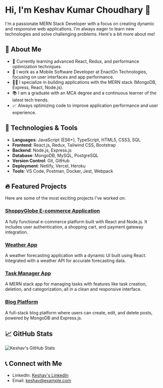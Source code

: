 # Hi, I'm Keshav Kumar Choudhary 👋

I'm a passionate MERN Stack Developer with a focus on creating dynamic and responsive web applications. I'm always eager to learn new technologies and solve challenging problems. Here's a bit more about me!

## 🚀 About Me
- 🌱 Currently learning advanced React, Redux, and performance optimization techniques.
- 💼 I work as a Mobile Software Developer at EnactOn Technologies, focusing on user interfaces and app performance.
- 👨‍💻 I specialize in building applications with the MERN stack (MongoDB, Express, React, Node.js).
- 📚 I am a graduate with an MCA degree and a continuous learner of the latest tech trends.
- 📈 Always optimizing code to improve application performance and user experience.

## 🔧 Technologies & Tools
- **Languages**: JavaScript (ES6+), TypeScript, HTML5, CSS3, SQL
- **Frontend**: React.js, Redux, Tailwind CSS, Bootstrap
- **Backend**: Node.js, Express.js
- **Database**: MongoDB, MySQL, PostgreSQL
- **Version Control**: Git, GitHub
- **Deployment**: Netlify, Vercel, Heroku
- **Tools**: VS Code, Postman, Docker, Jest, Webpack

## 🔥 Featured Projects
Here are some of the most exciting projects I've worked on:

### [ShoppyGlobe E-commerce Application](https://github.com/yourusername/shoppyglobe)
A fully functional e-commerce platform built with React and Node.js. It includes user authentication, a shopping cart, and payment gateway integration.

### [Weather App](https://github.com/yourusername/weather-app)
A weather forecasting application with a dynamic UI built using React. Integrated with a weather API for accurate forecasting data.

### [Task Manager App](https://github.com/yourusername/task-manager)
A MERN stack app for managing tasks with features like task creation, deletion, and categorization, all in a clean and responsive interface.

### [Blog Platform](https://github.com/yourusername/blog-platform)
A full-stack blog platform where users can create, edit, and delete posts, powered by MongoDB and Express.js.

## 📈 GitHub Stats

![Keshav's GitHub Stats](https://github-readme-stats.vercel.app/api?username=yourusername&show_icons=true&hide_title=true&count_private=true&hide=prs&theme=radical)

## 📞 Connect with Me
- LinkedIn: [Keshav's LinkedIn](https://www.linkedin.com/in/keshav/)
- Email: keshav@example.com
